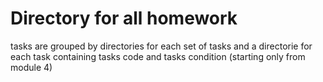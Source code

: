# Directory for all homework
tasks are grouped by directories for each set of tasks and a directorie for each task containing tasks code and tasks condition (starting only from module 4)

